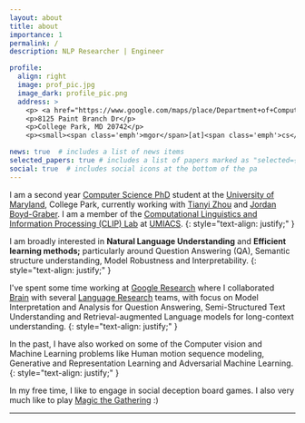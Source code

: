 ```yaml
---
layout: about
title: about
importance: 1
permalink: /
description: NLP Researcher | Engineer

profile:
  align: right
  image: prof_pic.jpg
  image_dark: profile_pic.png
  address: >
    <p> <a href="https://www.google.com/maps/place/Department+of+Computer+Science/@38.9895591,-76.9367517,17z/data=!4m5!3m4!1s0x89b7c6a392b5e087:0xd66fdb955664e740!8m2!3d38.9890788!4d-76.9361681">Iribe</a> 4108</p>
    <p>8125 Paint Branch Dr</p>
    <p>College Park, MD 20742</p>
    <p><small><span class='emph'>mgor</span>[at]<span class='emph'>cs</span>[dot]<span class='emph'>umd</span>[dot]<span class='emph'>edu</span></small></p>

news: true  # includes a list of news items
selected_papers: true # includes a list of papers marked as "selected={true}"
social: true  # includes social icons at the bottom of the pa
---
```


I am a second year [Computer Science PhD](http://cs.umd.edu) student at the [University of Maryland](https://umd.edu), College Park, currently working with [Tianyi Zhou](https://tianyizhou.github.io/) and [Jordan Boyd-Graber](http://users.umiacs.umd.edu/~jbg/). I am a member of the [Computational Linguistics and Information Processing (CLIP) Lab](https://wiki.umiacs.umd.edu/clip/index.php/Main_Page) at [UMIACS](https://www.umiacs.umd.edu/).
{: style="text-align: justify;" }

I am broadly interested in __Natural Language Understanding__ and __Efficient learning methods;__ particularly around <span class="emph"> Question Answering (QA), Semantic structure understanding, Model Robustness and Interpretability</span>.
{: style="text-align: justify;" }

I've spent some time working at [Google Research](http://research.google.com) where I collaborated [Brain](https://research.google/teams/brain/) with several [Language Research](https://research.google/research-areas/natural-language-processing/) teams, with focus on Model Interpretation and Analysis for <span class="emph">Question Answering</span>, <span class="emph">Semi-Structured Text Understanding</span> and <span class="emph">Retrieval-augmented Language models</span> for long-context understanding.
{: style="text-align: justify;" }

In the past, I have also worked on some of the <span class="emph">Computer vision and Machine Learning</span> problems like Human motion sequence modeling, Generative and Representation Learning and Adversarial Machine Learning.
{: style="text-align: justify;" }

In my free time, I like to engage in social deception board games. I also very much like to play [Magic the Gathering](https://www.wikiwand.com/en/Magic:_The_Gathering) :)
<!-- I am quite excited about learning and applying Visually grounded contexts for Language Understanding tasks as well.
{: style="text-align: justify;" } -->

<!-- UMD Students enrolled in [CMSC 848Q](http://users.umiacs.umd.edu/~jbg/teaching/CMSC_848/) can book appointments for my TA office hours [here](https://calendar.google.com/calendar/u/0/selfsched?sstoken=UUtnMXZ1dkk4aGRLfGRlZmF1bHR8MDJlZTBiM2M1ZTZlMDRkNGI0NzRlNmM3M2MyZTYwNmY) -->

---